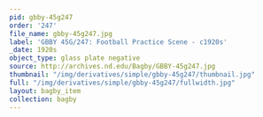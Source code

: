 ```yaml
---
pid: gbby-45g247
order: '247'
file_name: gbby-45g247.jpg
label: 'GBBY 45G/247: Football Practice Scene - c1920s'
_date: 1920s
object_type: glass plate negative
source: http://archives.nd.edu/Bagby/GBBY-45g247.jpg
thumbnail: "/img/derivatives/simple/gbby-45g247/thumbnail.jpg"
full: "/img/derivatives/simple/gbby-45g247/fullwidth.jpg"
layout: bagby_item
collection: bagby
---
```

